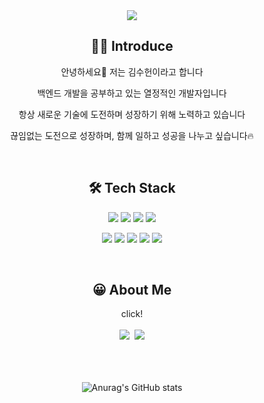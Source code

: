 <div align="center"> 

<img src="https://capsule-render.vercel.app/api?type=waving&color=auto&height=300&section=header&text=Welcome&fontSize=90&animation=fadeIn&fontAlignY=38&desc=rlatngjs8's%20GitHub%20Profile&descAlignY=51&descAlign=62" />

<br/>
 
## 💁‍♂️ Introduce 

<div align="center">

안녕하세요👋 저는 김수헌이라고 합니다  

백엔드 개발을 공부하고 있는 열정적인 개발자입니다   

항상 새로운 기술에 도전하며 성장하기 위해 노력하고 있습니다  

끊임없는 도전으로 성장하며, 함께 일하고 성공을 나누고 싶습니다🔥
</div><br>
  
## 🛠️ Tech Stack

<a><img src="https://img.shields.io/badge/Java-13448F?style=flat-square&logo=openjdk&logoColor=white"/></a>
<a><img src="https://img.shields.io/badge/SpringBoot-6DB33F?style=flat-square&logo=SpringBoot&logoColor=white"/></a>
<a><img src="https://img.shields.io/badge/Python-3776AB?style=flat-square&logo=python&logoColor=white"/></a>
<a><img src="https://img.shields.io/badge/MySQL-4479A1?style=flat-square&logo=mysql&logoColor=white"/></a>  

<a><img src="https://img.shields.io/badge/HTML5-E34F26?style=flat-square&logo=html5&logoColor=white"/></a>
<a><img src="https://img.shields.io/badge/CSS3-1572B6?style=flat-square&logo=css3&logoColor=white"/></a> 
<a><img src="https://img.shields.io/badge/JavaScript-F7DF1E?style=flat-square&logo=JavaScript&logoColor=black"/></a>
<a><img src="https://img.shields.io/badge/jQuery-0769AD?style=flat-square&logo=jquery&logoColor=white"/></a>
<a><img src="https://img.shields.io/badge/React-20232A?style=flat-square&logo=react&logoColor=61DAFB"/></a> 
 
<br>

## 😀 About Me
click!<br><br>
<a href="mailto:tngjs97@gmail.com"><img src="https://img.shields.io/badge/gmail-EA4335?style=flat-square&logo=gmail&logoColor=white"/></a>&nbsp;
<a href="https://su-hun.notion.site/Kim-Su-Hun-098d0588311a470ebcf7f3ebffc87e41"><img src="https://img.shields.io/badge/Notion-000000?style=flat-square&logo=notion&logoColor=white"/></a>
<br><br><br><br>  

![Anurag's GitHub stats](https://github-readme-stats.vercel.app/api?username=rlatngjs8&show_icons=true&theme=shadow_blue&locale=kr&hide=stars,contribs)
</div> 
<!--
**rlatngjs8/rlatngjs8** is a ✨ _special_ ✨ repository because its `README.md` (this file) appears on your GitHub profile.

Here are some ideas to get you started: 
  
- 🔭 I’m currently working on ...
- 🌱 I’m currently learning ...
- 👯 I’m looking to collaborate on ...
- 🤔 I’m looking for help with ...
- 💬 Ask me about ...
- 📫 How to reach me: ...
- 😄 Pronouns: ...
- ⚡ Fun fact: ...
-->

